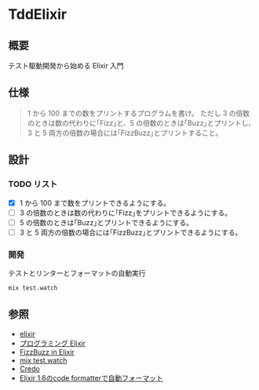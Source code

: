 # TddElixir

## 概要

テスト駆動開発から始める Elixir 入門

## 仕様

> 1 から 100 までの数をプリントするプログラムを書け。
> ただし 3 の倍数のときは数の代わりに｢Fizz｣と、5 の倍数のときは｢Buzz｣とプリントし、3 と 5 両方の倍数の場合には｢FizzBuzz｣とプリントすること。

## 設計

### TODO リスト

- [x] 1 から 100 まで数をプリントできるようにする。
- [ ] 3 の倍数のときは数の代わりに｢Fizz｣をプリントできるようにする。
- [ ] 5 の倍数のときは｢Buzz｣とプリントできるようにする。
- [ ] 3 と 5 両方の倍数の場合には｢FizzBuzz｣とプリントできるようにする。

### 開発

テストとリンターとフォーマットの自動実行

```bash
mix test.watch
```

## 参照

- [elixir](https://elixir-lang.org/)
- [プログラミング Elixir](https://www.amazon.co.jp/dp/B01KFCXP04/ref=dp-kindle-redirect?_encoding=UTF8&btkr=1)
- [FizzBuzz in Elixir](https://sublimecoding.com/fizzbuzz-in-elixir/)
- [mix test.watch](https://github.com/lpil/mix-test.watch)
- [Credo](https://github.com/rrrene/credo)
- [Elixir 1.6のcode formatterで自動フォーマット](https://qiita.com/shufo/items/f5e3ccd4892288449ff9)

